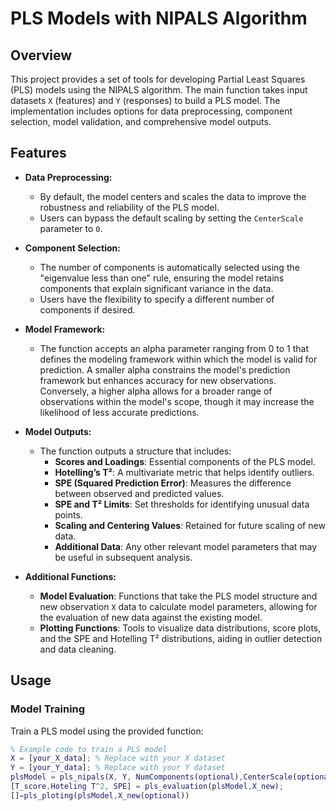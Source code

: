 # PLS Models with NIPALS Algorithm

## Overview

This project provides a set of tools for developing Partial Least Squares (PLS) models using the NIPALS algorithm. The main function takes input datasets `X` (features) and `Y` (responses) to build a PLS model. The implementation includes options for data preprocessing, component selection, model validation, and comprehensive model outputs.

## Features

- **Data Preprocessing:** 
  - By default, the model centers and scales the data to improve the robustness and reliability of the PLS model.
  - Users can bypass the default scaling by setting the `CenterScale` parameter to `0`.
  
- **Component Selection:**
  - The number of components is automatically selected using the "eigenvalue less than one" rule, ensuring the model retains components that explain significant variance in the data.
  - Users have the flexibility to specify a different number of components if desired.
  
- **Model Framework:**
  - The function accepts an alpha parameter ranging from 0 to 1 that defines the modeling framework within which the model is valid for prediction. A smaller alpha constrains the model's prediction framework but enhances accuracy for new observations. Conversely, a higher alpha allows for a broader range of observations within the model's scope, though it may increase the likelihood of less accurate predictions. 
  
- **Model Outputs:**
  - The function outputs a structure that includes:
    - **Scores and Loadings**: Essential components of the PLS model.
    - **Hotelling’s T²**: A multivariate metric that helps identify outliers.
    - **SPE (Squared Prediction Error)**: Measures the difference between observed and predicted values.
    - **SPE and T² Limits**: Set thresholds for identifying unusual data points.
    - **Scaling and Centering Values**: Retained for future scaling of new data.
    - **Additional Data**: Any other relevant model parameters that may be useful in subsequent analysis.
  
- **Additional Functions:**
  - **Model Evaluation**: Functions that take the PLS model structure and new observation `X` data to calculate model parameters, allowing for the evaluation of new data against the existing model.
  - **Plotting Functions**: Tools to visualize data distributions, score plots, and the SPE and Hotelling T² distributions, aiding in outlier detection and data cleaning.

## Usage

### Model Training

Train a PLS model using the provided function:

```matlab
% Example code to train a PLS model
X = [your_X_data]; % Replace with your X dataset
Y = [your_Y_data]; % Replace with your Y dataset
plsModel = pls_nipals(X, Y, NumComponents(optional),CenterScale(optional));
[T_score,Hoteling T^2, SPE] = pls_evaluation(plsModel,X_new);
[]=pls_ploting(plsModel,X_new(optional))
